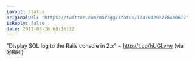 ```yaml
---
layout: status
originalUrl: 'https://twitter.com/marcgg/status/104104293778460672'
isReply: false
date: 2011-08-18 08:16:12
---
```


"Display SQL log to the Rails console in 2.x" ~ http://t.co/hUGLvrw (via @BiHi)
